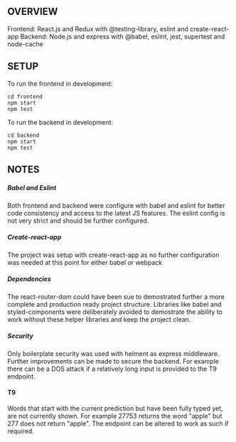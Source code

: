 ## OVERVIEW

Frontend: React.js and Redux with @testing-library, eslint and create-react-app
Backend: Node.js and express with @babel, eslint, jest, supertest and node-cache


## SETUP

To run the frontend in development:
```
cd frontend
npm start
npm test

```

To run the backend in development:
```
cd backend
npm start
npm test

```



## NOTES

##### Babel and Eslint

Both frontend and backend were configure with babel and eslint for better code consistency and access to the latest JS features. The eslint config is not very strict and should be further configured.

##### Create-react-app

The project was setup with create-react-app as no further configuration was needed at this point for either babel or webpack

##### Dependencies

The react-router-dom could have been sue to demostrated further a more complete and production ready project structure. Libraries like babel and styled-components were deliberately avoided to demostrate the ability to work without these helper libraries and keep the project clean.

##### Security

Only boilerplate security was used with helment as express middleware. Further improvements can be made to secure the backend. For example there can be a DOS attack if a relatively long input is provided to the T9 endpoint.

#### T9

Words that start with the current prediction but have been fully typed yet, are not currently shown. For example 27753 returns the word "apple" but 277 does not return "apple". The endpoint can be altered to work as such if required.